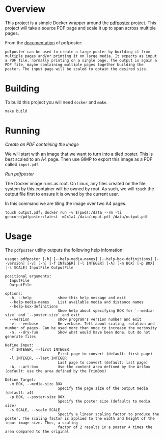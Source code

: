 Overview
===

This project is a simple Docker wrapper around the 
[pdfposter](https://gitlab.com/pdftools/pdfposter) project. This project will take a source PDF
page and scale it up to span across multiple pages.

From the [documentation](https://pdfposter.readthedocs.io/en/stable/) of pdfposter:

```
pdfposter can be used to create a large poster by building it from multiple pages and/or printing it on large media. It expects as input a PDF file, normally printing on a single page. The output is again a PDF file, maybe containing multiple pages together building the poster. The input page will be scaled to obtain the desired size.
```

Building
===

To build this project you will need `docker` and `make`.

```
make build
```

Running
===

*Create an PDF containing the image*

We will start with an image that we want to turn into a tiled poster. This is best scaled to an A4 page.
Then use GIMP to export this image as a PDF called `input.pdf`.

*Run pdfposter*

The Docker image runs as root. On Linux, any files created on the file system by this 
container will be owned by root. As such, we will `touch` the output file first to ensure
it is owned by the current user.

In this command we are tiling the image over two A4 pages.

```
touch output.pdf; docker run -v $(pwd):/data --rm -ti gencore/pdfposter:latest -m2x1a4 /data/input.pdf /data/output.pdf
```

Usage
===

The `pdfposter` utility outputs the following help infomation:

```
usage: pdfposter [-h] [--help-media-names] [--help-box-definitions] [--version] [-v] [-n] [-f INTEGER] [-l INTEGER] [-A] [-m BOX] [-p BOX] [-s SCALE] InputFile OutputFile

positional arguments:
  InputFile
  OutputFile

options:
  -h, --help            show this help message and exit
  --help-media-names    List available media and distance names
  --help-box-definitions
                        Show help about specifying BOX for `--media-size` and `--poster-size` and exit
  --version             show program's version number and exit
  -v, --verbose         Be verbose. Tell about scaling, rotation and number of pages. Can be used more than once to increase the verbosity
  -n, --dry-run         Show what would have been done, but do not generate files

Define Input:
  -f INTEGER, --first INTEGER
                        First page to convert (default: first page)
  -l INTEGER, --last INTEGER
                        Last page to convert (default: last page)
  -A, --art-box         Use the content area defined by the ArtBox (default: use the area defined by the TrimBox)

Define Target:
  -m BOX, --media-size BOX
                        Specify the page size of the output media (default: a4)
  -p BOX, --poster-size BOX
                        Specify the poster size (defaults to media size)
  -s SCALE, --scale SCALE
                        Specify a linear scaling factor to produce the poster. The scaling factor is applied to the width and height of the input image size. Thus, a scaling
                        factor of 2 results in a poster 4 times the area compared to the original
```